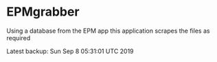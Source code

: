 # EPMgrabber
Using a database from the EPM app this application scrapes the files as required


Latest backup: Sun Sep 8 05:31:01 UTC 2019
